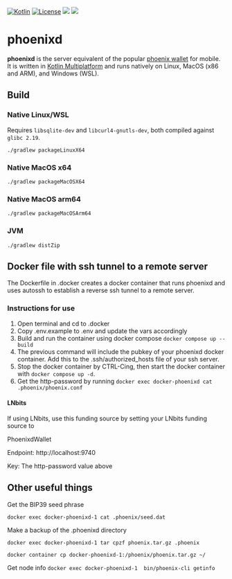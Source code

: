 [![Kotlin](https://img.shields.io/badge/Kotlin-1.9.23-blue.svg?style=flat&logo=kotlin)](http://kotlinlang.org)
[![License](https://img.shields.io/badge/license-Apache%202.0-blue.svg)](LICENSE)
[![](https://img.shields.io/badge/www-Homepage-green.svg)](https://phoenix.acinq.co/server)
[![](https://img.shields.io/badge/www-API_doc-red.svg)](https://phoenix.acinq.co/server/api)

# phoenixd

**phoenixd** is the server equivalent of the popular [phoenix wallet](https://github.com/ACINQ/phoenix) for mobile.
It is written in [Kotlin Multiplatform](https://kotlinlang.org/docs/multiplatform.html) and runs natively on Linux, MacOS (x86 and ARM), and Windows (WSL).

## Build

### Native Linux/WSL

Requires `libsqlite-dev` and `libcurl4-gnutls-dev`, both compiled against `glibc 2.19`.

```shell
./gradlew packageLinuxX64
```

### Native MacOS x64
```shell
./gradlew packageMacOSX64
```

### Native MacOS arm64
```shell
./gradlew packageMacOSArm64
```

### JVM
```shell
./gradlew distZip
```

## Docker file with ssh tunnel to a remote server

The Dockerfile in .docker creates a docker container that runs phoenixd and uses autossh to establish a reverse ssh tunnel to a remote server.

### Instructions for use

1. Open terminal and cd to .docker
1. Copy .env.example to .env and update the vars accordingly
1. Build and run the container using docker compose `docker compose up --build`
1. The previous command will include the pubkey of your phoenixd docker container. Add this to the .ssh/authorized_hosts file of your ssh server.
1. Stop the docker container by CTRL-Cing, then start the docker container with `docker compose up -d`.
1. Get the http-password by running `docker exec docker-phoenixd cat .phoenix/phoenix.conf`

#### LNbits
If using LNbits, use this funding source by setting your LNbits funding source to

PhoenixdWallet

Endpoint: http://localhost:9740

Key: The http-password value above

## Other useful things

Get the BIP39 seed phrase

`docker exec docker-phoenixd-1 cat .phoenix/seed.dat`

Make a backup of the .phoenixd directory

`docker exec docker-phoenixd-1 tar cpzf phoenix.tar.gz .phoenix`

`docker container cp docker-phoenixd-1:/phoenix/phoenix.tar.gz ~/`

Get node info
`docker exec docker-phoenixd-1  bin/phoenix-cli getinfo`